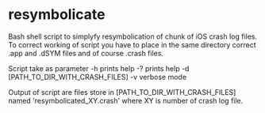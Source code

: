 resymbolicate
=============

Bash shell script to simplyfy resymbolication of chunk of iOS crash log files. To correct working of script you have to place in the same directory correct .app and .dSYM files and of course .crash files.

Script take as parameter
	-h prints help
	-? prints help
	-d [PATH_TO_DIR_WITH_CRASH_FILES]
	-v verbose mode
	
Output of script are files store in [PATH_TO_DIR_WITH_CRASH_FILES] named 'resymbolicated_XY.crash' where XY is number of crash log file.
